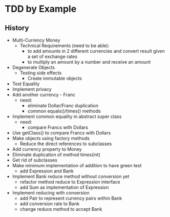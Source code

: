 TDD by Example
==============

History
-------
* Multi-Currency Money
    * Technical Requirements (need to be able):
        * to add amounts in 2 different currencies and convert result given a set of exchange rates
        * to multiply an amount by a number and receive an amount
* Degenerate Objects
    * Testing side effects
        * Create immutable objects
* Test Equality
* Implement privacy
* Add another currency - Franc
    * need: 
        * eliminate Dollar/Franc duplication
        * common equals()/times() methods
* Implement common equality in abstract super class
    * need:
        * compare Francs with Dollars
* Use getClass() to compare Francs with Dollars
* Make objects using factory methods
    * Reduce the direct references to subclasses
* Add currency property to Money
* Eliminate duplication of method times(int)
* Get rid of subclasses
* Make minimum implementation of addition to have green test
    * add Expression and Bank
* Implement Bank reduce method without conversion yet
    * refactor method reduce to Expression interface
    * add Sum as implementation of Expression
* Implement reducing with conversion
    * add Pair to represent currency pairs within Bank
    * add conversion rate to Bank
    * change reduce method to accept Bank
